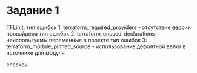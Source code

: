 # Задание 1

TFLinit:
  тип ошибок 1: terraform_required_providers  - отсутствие версии провайдера
  тип ошибок 2: terraform_unused_declarations - неиспользуемы переменные в проекте
  тип ошибок 3: terraform_module_pinned_source - использование дефолтной ветки в источнике для модуля

checkov:
  
